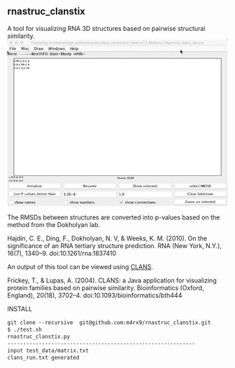 rnastruc_clanstix
-------------------------------------------------------------------------------

A tool for visualizing RNA 3D structures based on pairwise structural similarity.
<img src="doc/yndSrLTb7l.gif">

The RMSDs between structures are converted into p-values based on the method from the Dokholyan lab.

Hajdin, C. E., Ding, F., Dokholyan, N. V, & Weeks, K. M. (2010). On the significance of an RNA tertiary structure prediction. RNA (New York, N.Y.), 16(7), 1340–9. doi:10.1261/rna.1837410

An output of this tool can be viewed using <a href="http://www.eb.tuebingen.mpg.de/research/departments/protein-evolution/software/clans.html">CLANS</a>.

Frickey, T., & Lupas, A. (2004). CLANS: a Java application for visualizing protein families based on pairwise similarity. Bioinformatics (Oxford, England), 20(18), 3702–4. doi:10.1093/bioinformatics/bth444

INSTALL

    git clone --recursive  git@github.com:m4rx9/rnastruc_clanstix.git
	$ ./test.sh
	rnastruc_clanstix.py
	------------------------------------------------------------
	input test_data/matrix.txt
	clans_run.txt generated
